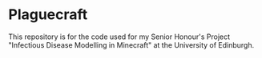 # Plaguecraft

This repository is for the code used for my Senior Honour's Project "Infectious Disease Modelling in Minecraft" at the University of Edinburgh.
